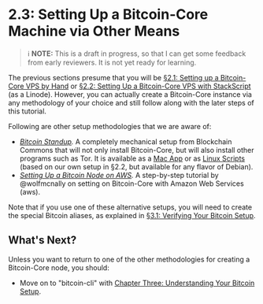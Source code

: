 # 2.3: Setting Up a Bitcoin-Core Machine via Other Means

> :information_source: **NOTE:** This is a draft in progress, so that I can get some feedback from early reviewers. It is not yet ready for learning.

The previous sections presume that you will be [§2.1: Setting up a Bitcoin-Core VPS by Hand](02_1_Setting_Up_a_Bitcoin-Core_VPS_by_Hand.md) or [§2.2: Setting Up a Bitcoin-Core VPS with StackScript](02_2_Setting_Up_a_Bitcoin-Core_VPS_with_StackScript.md) (as a Linode). However, you can actually create a Bitcoin-Core instance via any methodology of your choice and still follow along with the later steps of this tutorial.

Following are other setup methodologies that we are aware of:

* *[Bitcoin Standup](https://github.com/BlockchainCommons/Bitcoin-Standup).* A completely mechanical setup from Blockchain Commons that will not only install Bitcoin-Core, but will also install other programs such as Tor. It is available as a [Mac App](https://github.com/BlockchainCommons/Bitcoin-StandUp-MacOS) or as [Linux Scripts](https://github.com/BlockchainCommons/Bitcoin-StandUp-MacOS) (based on our own setup in §2.2, but available for any flavor of Debian). 
* *[Setting Up a Bitcoin Node on AWS](https://wolfmcnally.com/115/developer-notes-setting-up-a-bitcoin-node-on-aws/).* A step-by-step tutorial by @wolfmcnally on setting on Bitcoin-Core with Amazon Web Services (aws).

Note that if you use one of these alternative setups, you will need to create the special Bitcoin aliases, as explained in [§3.1: Verifying Your Bitcoin Setup](03_1_Verifying_Your_Bitcoin_Setup.md).

## What's Next?

Unless you want to return to one of the other methodologies for creating a Bitcoin-Core node, you should:

   * Move on to "bitcoin-cli" with [Chapter Three: Understanding Your Bitcoin Setup](03_0_Understanding_Your_Bitcoin_Setup.md).
